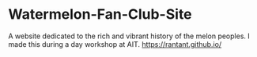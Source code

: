 # Watermelon-Fan-Club-Site
A website dedicated to the rich and vibrant history of the melon peoples. I made this during a day workshop at AIT.
https://rantant.github.io/
